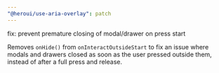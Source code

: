 ```yaml
---
"@heroui/use-aria-overlay": patch
---
```


fix: prevent premature closing of modal/drawer on press start

Removes `onHide()` from `onInteractOutsideStart` to fix an issue where modals and drawers closed as soon as the user pressed outside them, instead of after a full press and release.
